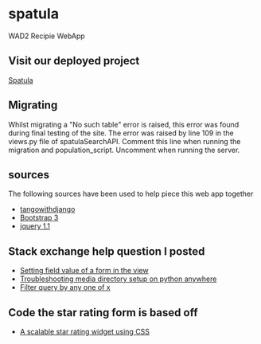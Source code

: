 
# spatula
WAD2 Recipie WebApp

## Visit our deployed project
[Spatula](https://nathanwelsh8.pythonanywhere.com)

## Migrating
Whilst migrating a "No such table" error is raised, this error was found during final testing of the site. 
The error was raised by line 109 in the views.py file of spatulaSearchAPI. 
Comment this line when running the migration and population_script. 
Uncomment when running the server.


## sources
The following sources have been used to help piece this web app together
- [tangowithdjango](https://www.tangowithdjango.com/book17/)
- [Bootstrap 3](https://getbootstrap.com/docs/3.3/getting-started/#download)
- [jquery 1.1](https://jquery.com/download/)
## Stack exchange help question I posted
- [Setting field value of a form in the view](https://stackoverflow.com/questions/60635957/setting-the-field-value-of-a-form-in-view-py)
- [Troubleshooting media directory setup on python anywhere](https://stackoverflow.com/questions/60875133/trouble-with-media-directory-files-on-pythonanywhere)
- [Filter query by any one of x](https://stackoverflow.com/questions/60723427/is-there-a-way-i-can-filter-by-any-one-of-x-in-a-django-query)
## Code the star rating form is based off
- [A scalable star rating widget using CSS](http://code.iamkate.com/html-and-css/star-rating-widget/)

